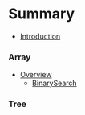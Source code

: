 # Summary
* [Introduction](README.md)

### Array
* [Overview](Array/array.md)
    * [BinarySearch](Array/BinarySearch/binarysearch.md)

### Tree